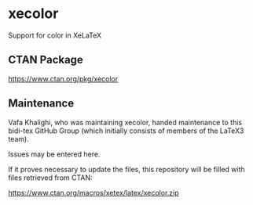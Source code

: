 # xecolor
Support for color in XeLaTeX

## CTAN Package
 https://www.ctan.org/pkg/xecolor



## Maintenance
Vafa Khalighi, who was maintaining xecolor, handed maintenance to this bidi-tex
GitHub Group (which initially consists of members of the LaTeX3 team).

Issues may be entered here.

If it proves necessary to update the files, this repository will
be filled with files retrieved from CTAN:

https://www.ctan.org/macros/xetex/latex/xecolor.zip


